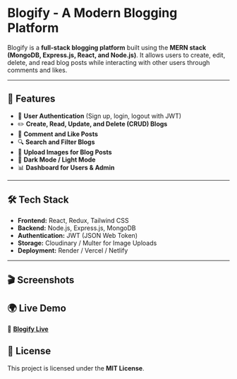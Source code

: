 # Blogify - A Modern Blogging Platform



Blogify is a **full-stack blogging platform** built using the **MERN stack (MongoDB, Express.js, React, and Node.js)**. It allows users to create, edit, delete, and read blog posts while interacting with other users through comments and likes.

---

## 🚀 Features
- 📝 **User Authentication** (Sign up, login, logout with JWT)
- ✏️ **Create, Read, Update, and Delete (CRUD) Blogs**
- 💬 **Comment and Like Posts**
- 🔍 **Search and Filter Blogs**
- 📂 **Upload Images for Blog Posts**
- 🌙 **Dark Mode / Light Mode**
- 📊 **Dashboard for Users & Admin**

---

## 🛠 Tech Stack
- **Frontend:** React, Redux, Tailwind CSS
- **Backend:** Node.js, Express.js, MongoDB
- **Authentication:** JWT (JSON Web Token)
- **Storage:** Cloudinary / Multer for Image Uploads
- **Deployment:** Render / Vercel / Netlify

---

## 🎬 Screenshots




## 🌍 Live Demo
🔗 **[Blogify Live](https://blogify-5dai.onrender.com/blog/add-blog)**  


## 📄 License
This project is licensed under the **MIT License**.
